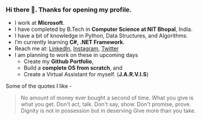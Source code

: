 ### Hi there 👋. Thanks for opening my profile. 

<!--
**Goutham88/Goutham88** is a ✨ _special_ ✨ repository because its `README.md` (this file) appears on your GitHub profile.

Here are some ideas to get you started:
-->

- I work at **Microsoft**.
- I have completed by B.Tech in **Computer Science at NIT Bhopal**, India.
- I have a bit of knowledge in Python, Data Structures, and Algorithms. 
- I’m currently learning **C#, .NET Framework**.
- Reach me at: [LinkedIn](https://linkedin.com/in/goutham8), [Instagram](https://www.instagram.com/goutham_chunduru/), [Twitter](https://twitter.com/GouthamChunduru)
- I am planning to work on these in upcoming days
  * Create my **Github Portfolio**,
  * Build a **complete OS from scratch**, and
  * Create a Virtual Assistant for myself. (**J.A.R.V.I.S**)


Some of the quotes I like -
> No amount of money ever bought a second of time.
> What you give is what you get.
> Don't act, talk. Don't say, show. Don't promise, prove.
> Dignity is not in possession but in deserving
> Give more than you take.
